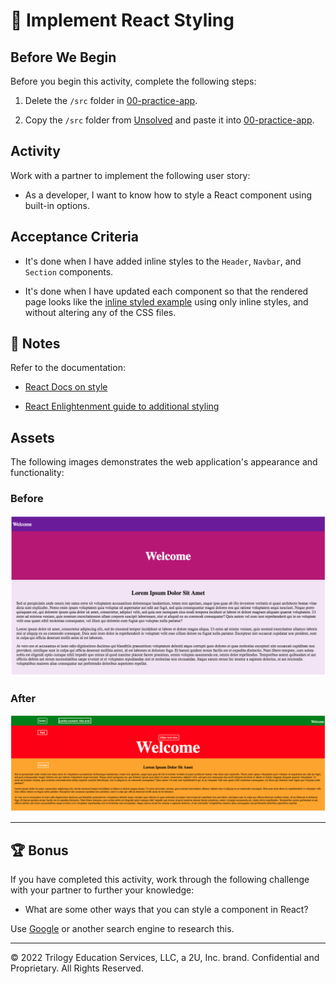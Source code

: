 # 📖 Implement React Styling

## Before We Begin

Before you begin this activity, complete the following steps:

1. Delete the `/src` folder in [00-practice-app](../Day-1/00-practice-app/).

2. Copy the `/src` folder from [Unsolved](./Unsolved/) and paste it into [00-practice-app](../Day-1/00-practice-app/).

## Activity

Work with a partner to implement the following user story:

* As a developer, I want to know how to style a React component using built-in options.

## Acceptance Criteria

* It's done when I have added inline styles to the `Header`, `Navbar`, and `Section` components.

* It's done when I have updated each component so that the rendered page looks like the [inline styled example](Images/02-InlineStyled.png) using only inline styles, and without altering any of the CSS files.

## 📝 Notes

Refer to the documentation:

* [React Docs on style](https://reactjs.org/docs/dom-elements.html#style)

* [React Enlightenment guide to additional styling](https://www.reactenlightenment.com/react-jsx/5.6.html)

## Assets

The following images demonstrates the web application's appearance and functionality:

### Before

![The original page features purple and pink backgrounds in different sections.](Images/01-InitialPage.png)

### After

![The newly styled page features green, red, and yellow backgrounds and buttons that have been aligned with each other.](Images/02-InlineStyled.png)

---

## 🏆 Bonus

If you have completed this activity, work through the following challenge with your partner to further your knowledge:

* What are some other ways that you can style a component in React?

Use [Google](https://www.google.com) or another search engine to research this.

---
© 2022 Trilogy Education Services, LLC, a 2U, Inc. brand. Confidential and Proprietary. All Rights Reserved.